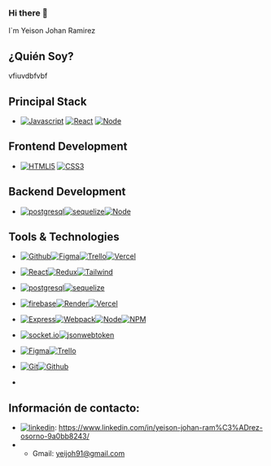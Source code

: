 ### Hi there 👋

I`m Yeison Johan Ramirez

## ¿Quién Soy?

vfiuvdbfvbf

## Principal Stack
* [![Javascript][javascript]][js-url] [![React][React.js]][React-url] [![Node][Node.js]][Node-url]

## Frontend Development
* [![HTMLl5][html5]][html-url] [![CSS3][css3]][css-url]

## Backend Development
* [![postgresql][PostgreSQL]][postgresql-url][![sequelize][Sequelize]][sequelize-url][![Node][Node.js]][Node-url]

## Tools & Technologies
* [![Github][github]][github-url][![Figma][Figma-des]][Figma-url][![Trello][trello]][trello-url][![Vercel][Vercel]][Vercel-url]


* [![React][React.js]][React-url][![Redux][Redux-query]][Redux-url][![Tailwind][Tailwind-css]][Tailwind-url]
* [![postgresql][PostgreSQL]][postgresql-url][![sequelize][Sequelize]][sequelize-url]
* [![firebase][firebase]][firebase-url][![Render][Render]][Render-url][![Vercel][Vercel]][Vercel-url]
* [![Express][Express.js]][express-url][![Webpack][Webpack.js]][Webpack-url][![Node][Node.js]][Node-url][![NPM][npm]][npm-url]
* [![socket.io][socket.io]][socket.io-url][![jsonwebtoken][jsonwebtoken]][jsonwebtoken-url]
* [![Figma][Figma-des]][Figma-url][![Trello][trello]][trello-url]
* [![Git][git]][git-url][![Github][github]][github-url]
* 
## Información de contacto:

* [![linkedin][linkedin]][linkedin-urlyeison]: https://www.linkedin.com/in/yeison-johan-ram%C3%ADrez-osorno-9a0bb8243/
* * Gmail: yeijoh91@gmail.com



[React.js]: https://img.shields.io/badge/React-20232A?style=for-the-badge&logo=react&logoColor=61DAFB
[React-url]: https://reactjs.org/
[Express.js]: https://img.shields.io/badge/express.js-%23404d59.svg?style=for-the-badge&logo=express&logoColor=%2361DAFB
[Express-url]: https://expressjs.com
[Figma-des]: https://img.shields.io/badge/figma-%23F24E1E.svg?style=for-the-badge&logo=figma&logoColor=white
[Figma-url]: https://www.figma.com/
[npm]: https://img.shields.io/badge/NPM-%23000000.svg?style=for-the-badge&logo=npm&logoColor=white
[npm-url]: https://www.npmjs.com/
[Node.js]: https://img.shields.io/badge/node.js-6DA55F?style=for-the-badge&logo=node.js&logoColor=white
[Node-url]: https://nodejs.org/
[Redux-query]: https://img.shields.io/badge/redux-%23593d88.svg?style=for-the-badge&logo=redux&logoColor=white
[Redux-url]: https://en.redux.js.org/
[Tailwind-css]: https://img.shields.io/badge/tailwindcss-%2338B2AC.svg?style=for-the-badge&logo=tailwind-css&logoColor=white
[Tailwind-url]: https://tailwindcss.com/
[Webpack.js]: https://img.shields.io/badge/webpack-%238DD6F9.svg?style=for-the-badge&logo=webpack&logoColor=black
[Webpack-url]: https://webpack.js.org/
[Render]: https://img.shields.io/badge/Render-%46E3B7.svg?style=for-the-badge&logo=render&logoColor=white
[Render-url]: https://render.com/
[Vercel]: https://img.shields.io/badge/vercel-%23000000.svg?style=for-the-badge&logo=vercel&logoColor=white
[Vercel-url]: https://vercel.com/
[html5]: https://img.shields.io/badge/html5-%23E34F26.svg?style=for-the-badge&logo=html5&logoColor=white
[html-url]: https://es.wikipedia.org/wiki/HTML5
[css3]: https://img.shields.io/badge/css3-%231572B6.svg?style=for-the-badge&logo=css3&logoColor=white
[css-url]: https://developer.mozilla.org/es/docs/Web/CSS
[javascript]: https://img.shields.io/badge/javascript-%23323330.svg?style=for-the-badge&logo=javascript&logoColor=%23F7DF1E
[js-url]: https://www.javascript.com/
[trello]: https://img.shields.io/badge/Trello-%23026AA7.svg?style=for-the-badge&logo=Trello&logoColor=white
[trello-url]: https://trello.com/
[git]: https://img.shields.io/badge/git-%23F05033.svg?style=for-the-badge&logo=git&logoColor=white
[git-url]: https://git-scm.com/
[github]: https://img.shields.io/badge/github-%23121011.svg?style=for-the-badge&logo=github&logoColor=white
[github-url]: https://github.com/
[postgresql]: https://img.shields.io/badge/PostgreSQL-316192?style=for-the-badge&logo=postgresql&logoColor=white
[postgresql-url]: https://www.postgresql.org/
[sequelize]: https://img.shields.io/badge/sequelize-323330?style=for-the-badge&logo=sequelize&logoColor=blue
[sequelize-url]: https://sequelize.org/
[jsonwebtoken]: https://img.shields.io/badge/json%20web%20tokens-323330?style=for-the-badge&logo=json-web-tokens&logoColor=pink
[jsonwebtoken-url]: https://jwt.io/
[socket.io]: https://img.shields.io/badge/Socket.io-black?style=for-the-badge&logo=socket.io&badgeColor=010101
[socket.io-url]: https://socket.io/
[firebase]: https://img.shields.io/badge/Firebase-039BE5?style=for-the-badge&logo=Firebase&logoColor=white
[firebase-url]: https://firebase.google.com/?hl=es

<!--Linkedin -->
[linkedin]: https://img.shields.io/badge/LinkedIn-0077B5?style=for-the-badge&logo=linkedin&logoColor=white
[linkedin-urlfer]: https://www.linkedin.com/in/fernando-volpato-5bb718217/
[linkedin-urleli]: https://www.linkedin.com/in/elizabeth-ortiz-rivas/
[linkedin-urllucas]: https://www.linkedin.com/in/lucas-fidel-ledesma-915589267/
[linkedin-urlmati]: https://www.linkedin.com/in/matias-arroyo19/
[linkedin-urlgise]: https://www.linkedin.com/in/gisella-gkallisti/
[linkedin-urlrodri]: https://www.linkedin.com/in/rodrigo-velazquez-9bb156267/
[linkedin-urlyeison]: https://www.linkedin.com/in/yeison-johan-ram%C3%ADrez-osorno-9a0bb8243/
